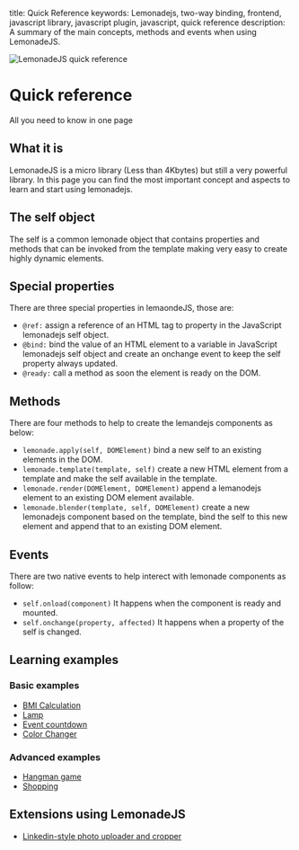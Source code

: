 title: Quick Reference
keywords: Lemonadejs, two-way binding, frontend, javascript library, javascript plugin, javascript, quick reference
description: A summary of the main concepts, methods and events when using LemonadeJS.

![LemonadeJS quick reference](img/learning.png)

Quick reference
===============

All you need to know in one page

What it is
----------

LemonadeJS is a micro library (Less than 4Kbytes) but still a very powerful library. In this page you can find the most important concept and aspects to learn and start using lemonadejs.

The self object
---------------

The self is a common lemonade object that contains properties and methods that can be invoked from the template making very easy to create highly dynamic elements.  
  

Special properties
------------------

There are three special properties in lemaondeJS, those are:  

*   `@ref:` assign a reference of an HTML tag to property in the JavaScript lemonadejs self object.
*   `@bind:` bind the value of an HTML element to a variable in JavaScript lemonadejs self object and create an onchange event to keep the self property always updated.
*   `@ready:` call a method as soon the element is ready on the DOM.

  

Methods
-------

There are four methods to help to create the lemandejs components as below:  

*   `lemonade.apply(self, DOMElement)` bind a new self to an existing elements in the DOM.
*   `lemonade.template(template, self)` create a new HTML element from a template and make the self available in the template.
*   `lemonade.render(DOMElement, DOMElement)` append a lemanodejs element to an existing DOM element available.
*   `lemonade.blender(template, self, DOMElement)` create a new lemonadejs component based on the template, bind the self to this new element and append that to an existing DOM element.

  

Events
------

There are two native events to help interect with lemonade components as follow:  

*   `self.onload(component)` It happens when the component is ready and mounted.
*   `self.onchange(property, affected)` It happens when a property of the self is changed.

  

Learning examples
-----------------

### Basic examples

*   [BMI Calculation](/docs/v1/examples/bmi-calculation)
*   [Lamp](/docs/v1/examples/lamp)
*   [Event countdown](/docs/v1/examples/event-countdown)
*   [Color Changer](/docs/v1/examples/color-changer)

### Advanced examples

*   [Hangman game](/docs/v1/examples/hangman)
*   [Shopping](/docs/v1/examples/shopping)

  

Extensions using LemonadeJS
---------------------------

*   [Linkedin-style photo uploader and cropper](/docs/plugins/image-cropper "Photo cropper and filters component")